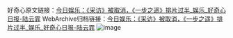 好奇心原文链接：[今日娱乐：《采访》被取消，《一步之遥》排片过半_娱乐_好奇心日报-陆云霏](https://www.qdaily.com/articles/4508.html)
WebArchive归档链接：[今日娱乐：《采访》被取消，《一步之遥》排片过半_娱乐_好奇心日报-陆云霏](http://web.archive.org/web/20190623161222/https://www.qdaily.com/articles/4508.html)
![image](http://ww3.sinaimg.cn/large/007d5XDply1g3w3pajk59j30u04jae81)